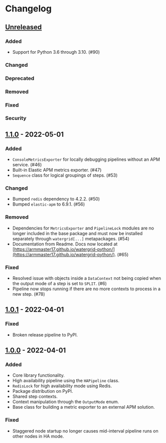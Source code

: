 # Changelog

## [Unreleased]

### Added
- Support for Python 3.6 through 3.10. (#90)

### Changed

### Deprecated

### Removed

### Fixed

### Security

## [1.1.0] - 2022-05-01

### Added

- `ConsoleMetricsExporter` for locally debugging pipelines without an APM service. (#46)
- Built-in Elastic APM metrics exporter. (#47)
- `Sequence` class for logical groupings of steps. (#53)

### Changed

- Bumped `redis` dependency to 4.2.2. (#50)
- Bumped `elastic-apm` to 6.9.1. (#56)

### Removed

- Dependencies for `MetricsExporter` and `PipelineLock` modules are no longer included in the base package and must
now be installed separately through `watergrid[...]` metapackages. (#54)
- Documentation from Readme. Docs now located at
[https://armmaster17.github.io/watergrid-python/](https://armmaster17.github.io/watergrid-python/). (#65)

### Fixed

- Resolved issue with objects inside a `DataContext` not being copied when the
  output mode of a step is set to `SPLIT`. (#6)
- Pipeline now stops running if there are no more contexts to process in a new step. (#78)

## [1.0.1] - 2022-04-01
### Fixed

- Broken release pipeline to PyPI.

## [1.0.0] - 2022-04-01
### Added

- Core library functionality.
- High availability pipeline using the `HAPipeline` class.
- `RedisLock` for high availability mode using Redis.
- Package distribution on PyPI.
- Shared step contexts.
- Context manipulation through the `OutputMode` enum.
- Base class for building a metric exporter to an external APM solution.

### Fixed

- Staggered node startup no longer causes mid-interval pipeline runs on other nodes in HA mode.


[Unreleased]: https://github.com/ARMmaster17/watergrid-python/compare/1.1.0...HEAD
[1.1.0]: https://github.com/ARMmaster17/watergrid-python/compare/1.0.1...1.1.0
[1.0.1]: https://github.com/ARMmaster17/watergrid-python/compare/1.0.0...1.0.1
[1.0.0]: https://github.com/ARMmaster17/watergrid-python/releases/tag/1.0.0

